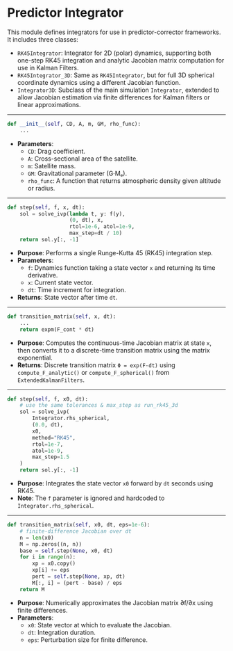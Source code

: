 # Predictor Integrator

This module defines integrators for use in predictor-corrector frameworks. It includes three classes: 
- `RK45Integrator`: Integrator for 2D (polar) dynamics, supporting both one-step RK45 integration and analytic Jacobian matrix computation for use in Kalman Filters.
- `RK45Integrator_3D`: Same as `RK45Integrator`, but for full 3D spherical coordinate dynamics using a different Jacobian function.
- `Integrator3D`: Subclass of the main simulation `Integrator`, extended to allow Jacobian estimation via finite differences for Kalman filters or linear approximations.

---

```python
def __init__(self, CD, A, m, GM, rho_func):
    ...
```
- **Parameters**:
    - `CD`: Drag coefficient.
    - `A`: Cross-sectional area of the satellite.
    - `m`: Satellite mass.
    - `GM`: Gravitational parameter (G·Mₑ).
    - `rho_func`: A function that returns atmospheric density given altitude or radius.

---

```python
def step(self, f, x, dt):
    sol = solve_ivp(lambda t, y: f(y),
                    (0, dt), x,
                    rtol=1e-6, atol=1e-9,
                    max_step=dt / 10)
    return sol.y[:, -1]
```
- **Purpose**: Performs a single Runge-Kutta 45 (RK45) integration step.
- **Parameters**:
    - `f`: Dynamics function taking a state vector `x` and returning its time derivative.
    - `x`: Current state vector.
    - `dt`: Time increment for integration.
- **Returns**: State vector after time `dt`.

---

```python
def transition_matrix(self, x, dt):
    ...
    return expm(F_cont * dt)
```
- **Purpose**: Computes the continuous-time Jacobian matrix at state `x`, then converts it to a discrete-time transition matrix using the matrix exponential.
- **Returns**: Discrete transition matrix `Φ = exp(F·dt)` using `compute_F_analytic()` or `compute_F_spherical()` from `ExtendedKalmanFilters`.

---

```python
def step(self, f, x0, dt):
    # use the same tolerances & max_step as run_rk45_3d
    sol = solve_ivp(
        Integrator.rhs_spherical,
        (0.0, dt),
        x0,
        method="RK45",
        rtol=1e-7,
        atol=1e-9,
        max_step=1.5
    )
    return sol.y[:, -1]
```
- **Purpose**: Integrates the state vector `x0` forward by `dt` seconds using RK45.
- **Note**: The `f` parameter is ignored and hardcoded to `Integrator.rhs_spherical`.

---

```python
def transition_matrix(self, x0, dt, eps=1e-6):
    # finite-difference Jacobian over dt
    n = len(x0)
    M = np.zeros((n, n))
    base = self.step(None, x0, dt)
    for i in range(n):
        xp = x0.copy()
        xp[i] += eps
        pert = self.step(None, xp, dt)
        M[:, i] = (pert - base) / eps
    return M
```
- **Purpose**: Numerically approximates the Jacobian matrix ∂f/∂x using finite differences.
- **Parameters**:
    - `x0`: State vector at which to evaluate the Jacobian.
    - `dt`: Integration duration.
    - `eps`: Perturbation size for finite difference.
